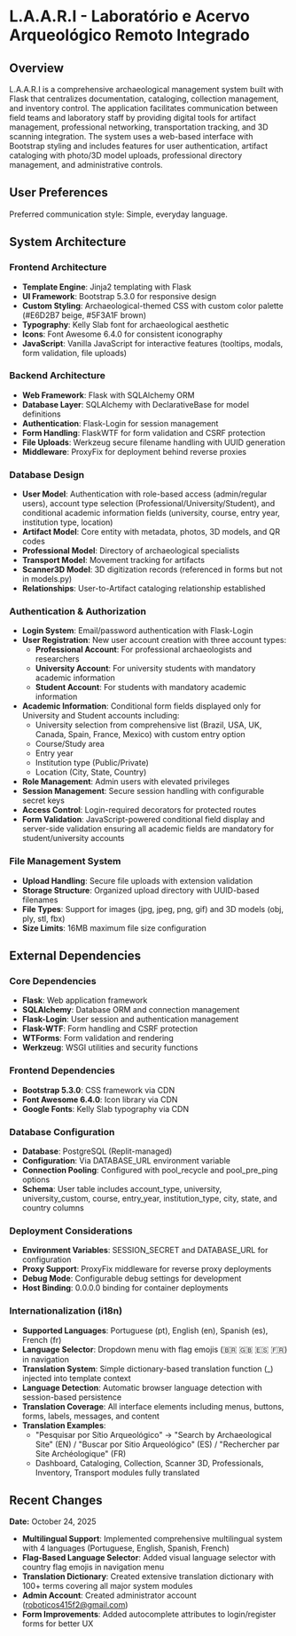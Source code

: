 # L.A.A.R.I - Laboratório e Acervo Arqueológico Remoto Integrado

## Overview

L.A.A.R.I is a comprehensive archaeological management system built with Flask that centralizes documentation, cataloging, collection management, and inventory control. The application facilitates communication between field teams and laboratory staff by providing digital tools for artifact management, professional networking, transportation tracking, and 3D scanning integration. The system uses a web-based interface with Bootstrap styling and includes features for user authentication, artifact cataloging with photo/3D model uploads, professional directory management, and administrative controls.

## User Preferences

Preferred communication style: Simple, everyday language.

## System Architecture

### Frontend Architecture
- **Template Engine**: Jinja2 templating with Flask
- **UI Framework**: Bootstrap 5.3.0 for responsive design
- **Custom Styling**: Archaeological-themed CSS with custom color palette (#E6D2B7 beige, #5F3A1F brown)
- **Typography**: Kelly Slab font for archaeological aesthetic
- **Icons**: Font Awesome 6.4.0 for consistent iconography
- **JavaScript**: Vanilla JavaScript for interactive features (tooltips, modals, form validation, file uploads)

### Backend Architecture
- **Web Framework**: Flask with SQLAlchemy ORM
- **Database Layer**: SQLAlchemy with DeclarativeBase for model definitions
- **Authentication**: Flask-Login for session management
- **Form Handling**: FlaskWTF for form validation and CSRF protection
- **File Uploads**: Werkzeug secure filename handling with UUID generation
- **Middleware**: ProxyFix for deployment behind reverse proxies

### Database Design
- **User Model**: Authentication with role-based access (admin/regular users), account type selection (Professional/University/Student), and conditional academic information fields (university, course, entry year, institution type, location)
- **Artifact Model**: Core entity with metadata, photos, 3D models, and QR codes
- **Professional Model**: Directory of archaeological specialists
- **Transport Model**: Movement tracking for artifacts
- **Scanner3D Model**: 3D digitization records (referenced in forms but not in models.py)
- **Relationships**: User-to-Artifact cataloging relationship established

### Authentication & Authorization
- **Login System**: Email/password authentication with Flask-Login
- **User Registration**: New user account creation with three account types:
  - **Professional Account**: For professional archaeologists and researchers
  - **University Account**: For university students with mandatory academic information
  - **Student Account**: For students with mandatory academic information
- **Academic Information**: Conditional form fields displayed only for University and Student accounts including:
  - University selection from comprehensive list (Brazil, USA, UK, Canada, Spain, France, Mexico) with custom entry option
  - Course/Study area
  - Entry year
  - Institution type (Public/Private)
  - Location (City, State, Country)
- **Role Management**: Admin users with elevated privileges
- **Session Management**: Secure session handling with configurable secret keys
- **Access Control**: Login-required decorators for protected routes
- **Form Validation**: JavaScript-powered conditional field display and server-side validation ensuring all academic fields are mandatory for student/university accounts

### File Management System
- **Upload Handling**: Secure file uploads with extension validation
- **Storage Structure**: Organized upload directory with UUID-based filenames
- **File Types**: Support for images (jpg, jpeg, png, gif) and 3D models (obj, ply, stl, fbx)
- **Size Limits**: 16MB maximum file size configuration

## External Dependencies

### Core Dependencies
- **Flask**: Web application framework
- **SQLAlchemy**: Database ORM and connection management
- **Flask-Login**: User session and authentication management
- **Flask-WTF**: Form handling and CSRF protection
- **WTForms**: Form validation and rendering
- **Werkzeug**: WSGI utilities and security functions

### Frontend Dependencies
- **Bootstrap 5.3.0**: CSS framework via CDN
- **Font Awesome 6.4.0**: Icon library via CDN
- **Google Fonts**: Kelly Slab typography via CDN

### Database Configuration
- **Database**: PostgreSQL (Replit-managed)
- **Configuration**: Via DATABASE_URL environment variable
- **Connection Pooling**: Configured with pool_recycle and pool_pre_ping options
- **Schema**: User table includes account_type, university, university_custom, course, entry_year, institution_type, city, state, and country columns

### Deployment Considerations
- **Environment Variables**: SESSION_SECRET and DATABASE_URL for configuration
- **Proxy Support**: ProxyFix middleware for reverse proxy deployments
- **Debug Mode**: Configurable debug settings for development
- **Host Binding**: 0.0.0.0 binding for container deployments

### Internationalization (i18n)
- **Supported Languages**: Portuguese (pt), English (en), Spanish (es), French (fr)
- **Language Selector**: Dropdown menu with flag emojis (🇧🇷 🇬🇧 🇪🇸 🇫🇷) in navigation
- **Translation System**: Simple dictionary-based translation function (_) injected into template context
- **Language Detection**: Automatic browser language detection with session-based persistence
- **Translation Coverage**: All interface elements including menus, buttons, forms, labels, messages, and content
- **Translation Examples**: 
  - "Pesquisar por Sítio Arqueológico" → "Search by Archaeological Site" (EN) / "Buscar por Sitio Arqueológico" (ES) / "Rechercher par Site Archéologique" (FR)
  - Dashboard, Cataloging, Collection, Scanner 3D, Professionals, Inventory, Transport modules fully translated

## Recent Changes

**Date:** October 24, 2025
- **Multilingual Support**: Implemented comprehensive multilingual system with 4 languages (Portuguese, English, Spanish, French)
- **Flag-Based Language Selector**: Added visual language selector with country flag emojis in navigation menu
- **Translation Dictionary**: Created extensive translation dictionary with 100+ terms covering all major system modules
- **Admin Account**: Created administrator account (roboticos415f2@gmail.com)
- **Form Improvements**: Added autocomplete attributes to login/register forms for better UX